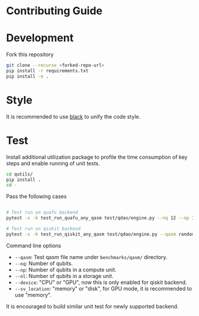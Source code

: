 # Contributing Guide

# Development
Fork this repository
```bash
git clone --recurse <forked-repo-url>
pip install -r requirements.txt
pip install -e .
```

# Style
It is recommended to use [black](https://black.readthedocs.io/en/stable/) to unify the code style.

# Test

Install additional utilization package to profile the time consumption of key steps and enable running of unit tests.
```bash
cd qutils/
pip install .
cd -
```

Pass the following cases
```bash

# Test run on quafu backend
pytest -s -k test_run_quafu_any_qasm test/qdao/engine.py --nq 12 --np 10 --nl 8 --qasm random_12_9_max_operands_2_gen.qasm

# Test run on qiskit backend
pytest -s -k test_run_qiskit_any_qasm test/qdao/engine.py --qasm random_12_9_max_operands_2_gen.qasm --nq 12 --np 10 --nl 8
```

Command line options

 - `--qasm`: Test qasm file name under `benchmarks/qasm/` directory.
 - `--nq`: Number of qubits.
 - `--np`: Number of qubits in a compute unit.
 - `--nl`: Number of qubits in a storage unit.
 - `--device`: "CPU" or "GPU", now this is only enabled for qiskit backend.
 - `--sv_location`: "memory" or "disk", for GPU mode, it is recommended to use "memory".

It is encouraged to build similar unit test for newly supported backend.
<!--stackedit_data:
eyJoaXN0b3J5IjpbLTEzOTYwMTkzODEsMjA5MDIyNjA4OCwxOD
g5OTI0OTUyXX0=
-->
